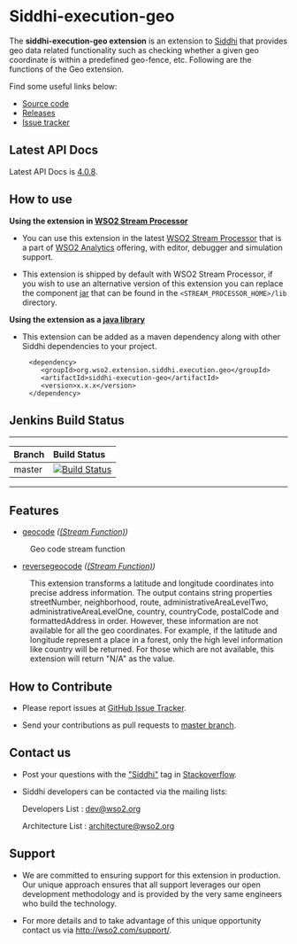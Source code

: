 Siddhi-execution-geo
======================================

The **siddhi-execution-geo extension** is an extension to <a target="_blank" href="https://wso2.github.io/siddhi">Siddhi</a> that provides geo data related functionality such as checking whether a given geo coordinate is within a predefined geo-fence, etc. Following are the functions of the Geo extension.

Find some useful links below:

* <a target="_blank" href="https://github.com/wso2-extensions/siddhi-execution-geo">Source code</a>
* <a target="_blank" href="https://github.com/wso2-extensions/siddhi-execution-geo/releases">Releases</a>
* <a target="_blank" href="https://github.com/wso2-extensions/siddhi-execution-geo/issues">Issue tracker</a>

## Latest API Docs 

Latest API Docs is <a target="_blank" href="https://wso2-extensions.github.io/siddhi-execution-geo/api/4.0.8">4.0.8</a>.

## How to use 

**Using the extension in <a target="_blank" href="https://github.com/wso2/product-sp">WSO2 Stream Processor</a>**

* You can use this extension in the latest <a target="_blank" href="https://github.com/wso2/product-sp/releases">WSO2 Stream Processor</a> that is a part of <a target="_blank" href="http://wso2.com/analytics?utm_source=gitanalytics&utm_campaign=gitanalytics_Jul17">WSO2 Analytics</a> offering, with editor, debugger and simulation support. 

* This extension is shipped by default with WSO2 Stream Processor, if you wish to use an alternative version of this 
extension you can replace the component <a target="_blank" href="https://github.com/wso2-extensions/siddhi-execution-geo/releases">jar</a> that can be found in the `<STREAM_PROCESSOR_HOME>/lib` 
directory.

**Using the extension as a <a target="_blank" href="https://wso2.github.io/siddhi/documentation/running-as-a-java-library">java library</a>**

* This extension can be added as a maven dependency along with other Siddhi dependencies to your project.

```
     <dependency>
        <groupId>org.wso2.extension.siddhi.execution.geo</groupId>
        <artifactId>siddhi-execution-geo</artifactId>
        <version>x.x.x</version>
     </dependency>
```

## Jenkins Build Status


---

|  Branch | Build Status |
| :------ |:------------ | 
| master  | [![Build Status](https://wso2.org/jenkins/view/All%20Builds/job/siddhi/job/siddhi-execution-geo/badge/icon)](https://wso2.org/jenkins/view/All%20Builds/job/siddhi/job/siddhi-execution-geo/) |

--- 



## Features

* <a target="_blank" href="https://wso2-extensions.github.io/siddhi-execution-geo/api/4.0.8/#geocode-stream-function">geocode</a> *(<a target="_blank" href="https://wso2.github.io/siddhi/documentation/siddhi-4.0/#stream-function">(Stream Function)</a>)*<br><div style="padding-left: 1em;"><p>Geo code stream function</p></div>
* <a target="_blank" href="https://wso2-extensions.github.io/siddhi-execution-geo/api/4.0.8/#reversegeocode-stream-function">reversegeocode</a> *(<a target="_blank" href="https://wso2.github.io/siddhi/documentation/siddhi-4.0/#stream-function">(Stream Function)</a>)*<br><div style="padding-left: 1em;"><p>This extension transforms a latitude and longitude coordinates into precise address information. The output contains string properties streetNumber, neighborhood, route, administrativeAreaLevelTwo, administrativeAreaLevelOne, country, countryCode, postalCode and formattedAddress in order. However, these information are not available for all the geo coordinates. For example, if the latitude and longitude represent a place in a forest, only the high level information like country will be returned. For those which are not available, this extension will return "N/A" as the value.</p></div>

## How to Contribute
 
  * Please report issues at <a target="_blank" href="https://github.com/wso2-extensions/siddhi-execution-geo/issues">GitHub Issue Tracker</a>.
  
  * Send your contributions as pull requests to <a target="_blank" href="https://github.com/wso2-extensions/siddhi-execution-geo/tree/master">master branch</a>. 
 
## Contact us 

 * Post your questions with the <a target="_blank" href="http://stackoverflow.com/search?q=siddhi">"Siddhi"</a> tag in <a target="_blank" href="http://stackoverflow.com/search?q=siddhi">Stackoverflow</a>. 
 
 * Siddhi developers can be contacted via the mailing lists:
 
    Developers List   : [dev@wso2.org](mailto:dev@wso2.org)
    
    Architecture List : [architecture@wso2.org](mailto:architecture@wso2.org)
 
## Support 

* We are committed to ensuring support for this extension in production. Our unique approach ensures that all support leverages our open development methodology and is provided by the very same engineers who build the technology. 

* For more details and to take advantage of this unique opportunity contact us via <a target="_blank" href="http://wso2.com/support?utm_source=gitanalytics&utm_campaign=gitanalytics_Jul17">http://wso2.com/support/</a>. 


